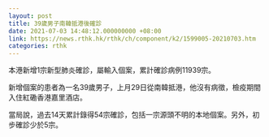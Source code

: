 ```yaml
---
layout: post
title: 39歲男子南韓抵港後確診
date: 2021-07-03 14:48:12.000000000 +08:00
link: https://news.rthk.hk/rthk/ch/component/k2/1599005-20210703.htm
categories: rthk
---
```


本港新增1宗新型肺炎確診，屬輸入個案，累計確診病例11939宗。

新增個案的患者為一名39歲男子，上月29日從南韓抵港，他沒有病徵，檢疫期間入住紅磡香港嘉里酒店。

當局說，過去14天累計錄得54宗確診，包括一宗源頭不明的本地個案。另外，初步確診少於5宗。

